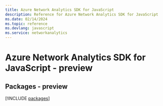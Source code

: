 ```yaml
---
title: Azure Network Analytics SDK for JavaScript
description: Reference for Azure Network Analytics SDK for JavaScript
ms.date: 02/14/2024
ms.topic: reference
ms.devlang: javascript
ms.service: networkanalytics
---
```

# Azure Network Analytics SDK for JavaScript - preview
## Packages - preview
[!INCLUDE [packages](network-analytics-index.md)]